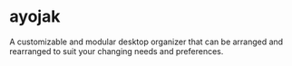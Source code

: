 # ayojak
A customizable and modular desktop organizer that can be arranged and rearranged to suit your changing needs and preferences.
